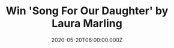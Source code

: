 ---
campaign-uuid: "c-775b93b0-ad87-4d51-a698-ef56cdae3d4a"
type: "Competition"
category: "Music"
date: "2020-05-20T06:00:00.000Z"
end-date: "2020-07-20T23:59:00.000Z"
disable-form: false
is_promoted: false
has_entry_page: true
title: "Win 'Song For Our Daughter' by Laura Marling"
competition-description: "<p>'Song For Our Daughter' is Laura Marling’s exquisite\
  \ seventh album. It arrives almost without preamble or warning in the midst of uncharted\
  \ global chaos, and yet instantly and tenderly offers a sense of purpose, clarity\
  \ and calm. We are giving away a copy of her brand new album to one lucky NME AAA\
  \ member.</p>\n<p>Want to hear it first? Click below and it could be yours.</p>\n"
hero-header: "Win 'Song For Our Daughter' by Laura Marling"
terms-confirmation: "N/A"
banner-img: "https://assets.expresslyapp.com/asset-ac703fce-a405-4dd8-a51d-942439248b35.jpg"
logo-left-href: "aaa.nme.com"
logo-left-image: "https://assets.expresslyapp.com/asset-638e40c7-be22-4aca-a7df-0dc4217f4845.jpg"
logo-left-title: "NME AAA"
bg-image-hero: "https://assets.expresslyapp.com/asset-a5efb904-ce3e-471c-9776-79b052348a94.jpg"
bg-image-first: "https://assets.expresslyapp.com/asset-44b3c1c8-a2fa-4e89-aa43-ad5be1da6087.jpg"
section1-content: "<p>Laura Marling’s exquisite seventh album 'Song For Our Daughter'\
  \ arrives almost without preamble or warning in the midst of uncharted global chaos,\
  \ and yet instantly and tenderly offers a sense of purpose, clarity and calm. As\
  \ a balm for the soul, this full-blooded new collection could be posited as Laura’\
  s richest to date, but in truth it’s another incredibly fine record by a British\
  \ artist who rarely strays from delivering incredibly fine records.</p>\n<p>Click\
  \ below for a chance to win.</p>\n"
entry-title: "Win 'Song For Our Daughter' by Laura Marling"
entry-content: "<p>Enter the draw to win 'Song For Our Daughter' by Laura Marling\n\
  by completing the form below before 23:59 on the 20th of July 2020.</p>\n"
has-winner: false
prize-description: "'Song For Our Daughter' by Laura Marling"
special-conditions: "Multiple entries are allowed up to one every day."
country-restrictions:
- "GB"
---